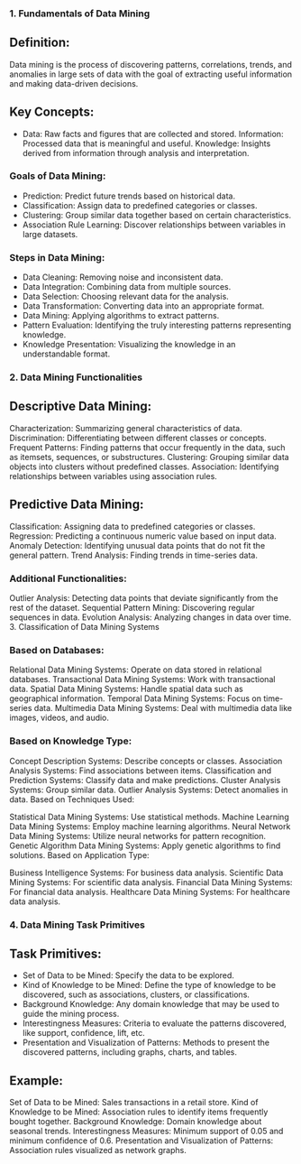### 1. Fundamentals of Data Mining
## Definition:
Data mining is the process of discovering patterns, correlations, trends, and anomalies in large sets of data with the goal of extracting useful information and making data-driven decisions.

## Key Concepts:

- Data: Raw facts and figures that are collected and stored.
 Information: Processed data that is meaningful and useful.
 Knowledge: Insights derived from information through analysis and interpretation.

### Goals of Data Mining:

- Prediction: Predict future trends based on historical data.
- Classification: Assign data to predefined categories or classes.
- Clustering: Group similar data together based on certain characteristics.
- Association Rule Learning: Discover relationships between variables in large datasets.

### Steps in Data Mining:

- Data Cleaning: Removing noise and inconsistent data.
- Data Integration: Combining data from multiple sources.
- Data Selection: Choosing relevant data for the analysis.
- Data Transformation: Converting data into an appropriate format.
- Data Mining: Applying algorithms to extract patterns.
- Pattern Evaluation: Identifying the truly interesting patterns representing knowledge.
- Knowledge Presentation: Visualizing the knowledge in an understandable format.

### 2. Data Mining Functionalities

## Descriptive Data Mining:

Characterization: Summarizing general characteristics of data.
Discrimination: Differentiating between different classes or concepts.
Frequent Patterns: Finding patterns that occur frequently in the data, such as itemsets, sequences, or substructures.
Clustering: Grouping similar data objects into clusters without predefined classes.
Association: Identifying relationships between variables using association rules.

## Predictive Data Mining:

Classification: Assigning data to predefined categories or classes.
Regression: Predicting a continuous numeric value based on input data.
Anomaly Detection: Identifying unusual data points that do not fit the general pattern.
Trend Analysis: Finding trends in time-series data.

### Additional Functionalities:

Outlier Analysis: Detecting data points that deviate significantly from the rest of the dataset.
Sequential Pattern Mining: Discovering regular sequences in data.
Evolution Analysis: Analyzing changes in data over time.
3. Classification of Data Mining Systems

### Based on Databases:

Relational Data Mining Systems: Operate on data stored in relational databases.
Transactional Data Mining Systems: Work with transactional data.
Spatial Data Mining Systems: Handle spatial data such as geographical information.
Temporal Data Mining Systems: Focus on time-series data.
Multimedia Data Mining Systems: Deal with multimedia data like images, videos, and audio.

### Based on Knowledge Type:

Concept Description Systems: Describe concepts or classes.
Association Analysis Systems: Find associations between items.
Classification and Prediction Systems: Classify data and make predictions.
Cluster Analysis Systems: Group similar data.
Outlier Analysis Systems: Detect anomalies in data.
Based on Techniques Used:

Statistical Data Mining Systems: Use statistical methods.
Machine Learning Data Mining Systems: Employ machine learning algorithms.
Neural Network Data Mining Systems: Utilize neural networks for pattern recognition.
Genetic Algorithm Data Mining Systems: Apply genetic algorithms to find solutions.
Based on Application Type:

Business Intelligence Systems: For business data analysis.
Scientific Data Mining Systems: For scientific data analysis.
Financial Data Mining Systems: For financial data analysis.
Healthcare Data Mining Systems: For healthcare data analysis.


### 4. Data Mining Task Primitives
## Task Primitives:

- Set of Data to be Mined: Specify the data to be explored.
- Kind of Knowledge to be Mined: Define the type of knowledge to be discovered, such as associations, clusters, or classifications.
- Background Knowledge: Any domain knowledge that may be used to guide the mining process.
- Interestingness Measures: Criteria to evaluate the patterns discovered, like support, confidence, lift, etc.
- Presentation and Visualization of Patterns: Methods to present the discovered patterns, including graphs, charts, and tables.

## Example:

Set of Data to be Mined: Sales transactions in a retail store.
Kind of Knowledge to be Mined: Association rules to identify items frequently bought together.
Background Knowledge: Domain knowledge about seasonal trends.
Interestingness Measures: Minimum support of 0.05 and minimum confidence of 0.6.
Presentation and Visualization of Patterns: Association rules visualized as network graphs.
